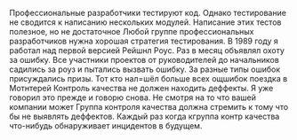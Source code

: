 Профессиональные разработчики тестируют код. Однако тестирование не сводится к написанию нескольких модулей.
Написание этих тестов полезное, но не достаточное
Любой группе профессиональных разработчиков нужна хорошая стратегия тестирования.
В 1989 году я работал над первой версией Рейшнл Роус.
Раз в месяц объявлял охоту за ошибку.
Все участники проектов от руководителей до начальников садились за роуз и пытались вызвать ошибку.
За разные типы ошибок присуждались призы.
Тот кто нал=шёл больше всех ощшибок поездка в Мотнтерей
Контроль качества не должен находить деффекты. Я уже говорил это прежде и говорю снова.
Не смотря на то что вашей компании может Группа контроля качества должна стремить к тому что бы не выявлять деффектов.
Каждый раз когда кгруппа контр качества что-нибудь обнаруживает
инцидентов в будущем.